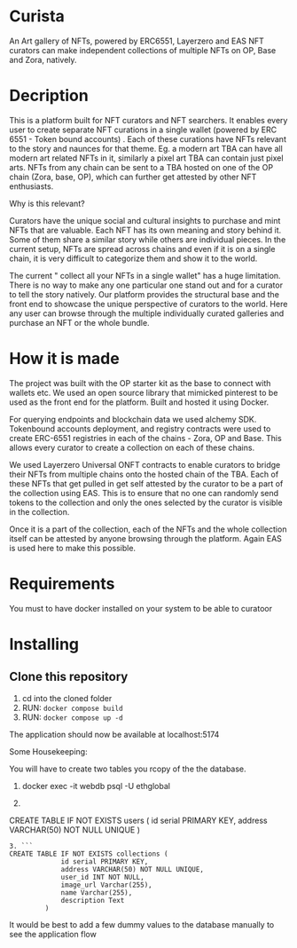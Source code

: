 # Curista
An Art gallery of NFTs, powered by ERC6551, Layerzero and EAS NFT curators can make independent collections of multiple NFTs on OP, Base and Zora, natively.

# Decription
This is a platform built for NFT curators and NFT searchers.
It enables every user to create separate NFT curations in a single wallet (powered by ERC 6551 - Token bound accounts) . Each of these curations have NFTs relevant to the story and naunces for that theme. Eg. a modern art TBA can have all modern art related NFTs in it, similarly a pixel art TBA can contain just pixel arts. NFTs from any chain can be sent to a TBA hosted on one of the OP chain (Zora, base, OP), which can further get attested by other NFT enthusiasts. 

Why is this relevant?

Curators have the unique social and cultural insights to purchase and mint NFTs that are valuable. Each NFT has its own meaning and story behind it. Some of them share a similar story while others are individual pieces. In the current setup, NFTs are spread across chains and even if it is on a single chain, it is very difficult to categorize them and show it to the world.

The current  " collect all your NFTs in a single wallet" has a huge limitation. There is no way to make any one particular one stand out and for a curator to tell the story natively. Our platform provides the structural base and the front end to showcase the unique perspective of curators to the world. Here any user can browse through the multiple individually curated galleries and purchase an NFT or the whole bundle.

# How it is made

The project was built with the OP starter kit as the base to connect with wallets etc. We used an open source library that mimicked pinterest to be used as the front end for the platform. Built and hosted it using Docker.

For querying endpoints and blockchain data we used alchemy SDK.
Tokenbound accounts deployment, and registry contracts were used to create ERC-6551 registries in each of the chains - Zora, OP and Base. This allows every curator to create a collection on each of these chains. 

We used Layerzero Universal ONFT contracts to enable curators to bridge their NFTs from multiple chains onto the hosted chain of the TBA.
Each of these NFTs that get pulled in get self attested by the curator to be a part of the collection using EAS. This is to ensure that no one can randomly send tokens to the collection and only the ones selected by the curator is visible in the collection.

Once it is a part of the collection, each of the NFTs and the whole collection itself can be attested by anyone browsing through the platform. Again EAS is used here to make this possible. 
 


# Requirements
You must to have docker installed on your system to be able to curatoor

# Installing

## Clone this repository

1. cd into the cloned folder 
2. RUN: `docker compose build`
3. RUN: `docker compose up -d`

The application should now be available at localhost:5174

Some Housekeeping:

You will have to create two tables you rcopy of the the database.

1. docker exec -it webdb psql -U ethglobal
2. ```
CREATE TABLE IF NOT EXISTS users (
             id serial PRIMARY KEY,
             address VARCHAR(50) NOT NULL UNIQUE
         )

```
3. ```
CREATE TABLE IF NOT EXISTS collections (
             id serial PRIMARY KEY,
             address VARCHAR(50) NOT NULL UNIQUE,
             user_id INT NOT NULL,
             image_url Varchar(255),
             name Varchar(255),
             description Text
         )
```

It would be best to add a few dummy values to the database manually to see the application flow

